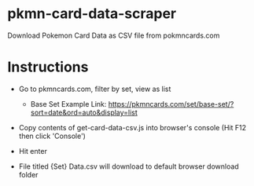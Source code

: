 # pkmn-card-data-scraper
 Download Pokemon Card Data as CSV file from pokmncards.com

# Instructions
- Go to pkmncards.com, filter by set, view as list
    - Base Set Example Link: https://pkmncards.com/set/base-set/?sort=date&ord=auto&display=list

- Copy contents of get-card-data-csv.js into browser's console (Hit F12 then click 'Console')
- Hit enter
- File titled {Set} Data.csv will download to default browser download folder
